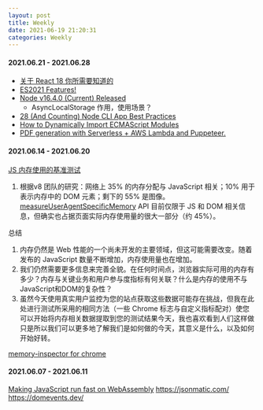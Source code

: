 ```yaml
---
layout: post
title: Weekly
date: 2021-06-19 21:20:31
categories: Weekly
---
```

#### 2021.06.21 - 2021.06.28

* [关于 React 18 你所需要知道的](/2021/06/23/前端-React-18-所需要知道的/)
* [ES2021 Features!](https://h3manth.com/ES2021/)
*  [Node v16.4.0 (Current) Released ](https://nodejs.org/en/blog/release/v16.4.0/)
	* AsyncLocalStorage 作用，使用场景？
* [28 (And Counting) Node CLI App Best Practices](https://github.com/lirantal/nodejs-cli-apps-best-practices)
* [How to Dynamically Import ECMAScript Modules](https://dmitripavlutin.com/ecmascript-modules-dynamic-import/)
* [PDF generation with Serverless + AWS Lambda and Puppeteer.](https://shubham-pandey.medium.com/pdf-generation-with-serverless-aws-and-puppeteer-cac3442b1c95)

#### 2021.06.14 - 2021.06.20

[JS 内存使用的基准测试](https://blog.webpagetest.org/posts/benchmarking-javascript-memory-usage/)
1. 根据v8 团队的研究：网络上 35% 的内存分配与 JavaScript 相关；10% 用于表示内存中的 DOM 元素；剩下的 55% 是图像。[measureUserAgentSpecificMemory](https://web.dev/monitor-total-page-memory-usage/) API 目前仅限于 JS 和 DOM 相关信息，但确实也占据页面实际内存使用量的很大一部分（约 45%）。

总结
1. 内存仍然是 Web 性能的一个尚未开发的主要领域，但这可能需要改变。随着发布的 JavaScript 数量不断增加，内存使用量也在增加。
2. 我们仍然需要更多信息来完善全貌。在任何时间点，浏览器实际可用的内存有多少？内存与关键业务和用户参与度指标有何关联？什么是内存的使用不与JavaScript和DOM的复杂性？
3. 虽然今天使用真实用户监控为您的站点获取这些数据可能存在挑战，但我在此处进行测试所采用的相同方法（一些 Chrome 标志与自定义指标配对）使您可以开始将内存相关数据提取到您的测试结果今天，我也喜欢看到人们这样做只是所以我们可以更多地了解我们是如何做的今天，其意义是什么，以及如何开始好转。


[memory-inspector for chrome](https://developer.chrome.com/blog/memory-inspector/)

#### 2021.06.07 - 2021.06.11

[Making JavaScript run fast on WebAssembly](https://bytecodealliance.org/articles/making-javascript-run-fast-on-webassembly)
https://jsonmatic.com/
https://domevents.dev/
